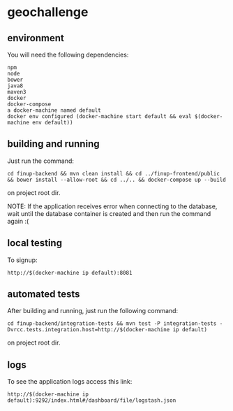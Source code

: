 # geochallenge

## environment

You will need the following dependencies:

	npm
	node
	bower
	java8
	maven3
	docker
	docker-compose
	a docker-machine named default
	docker env configured (docker-machine start default && eval $(docker-machine env default))

## building and running

Just run the command:
 
	cd finup-backend && mvn clean install && cd ../finup-frontend/public && bower install --allow-root && cd ../.. && docker-compose up --build

on project root dir.

NOTE: If the application receives error when connecting to the database, wait until the database container is created and then run the command again :(

## local testing

To signup:
	
	http://$(docker-machine ip default):8081

## automated tests

After building and running, just run the following command:

	cd finup-backend/integration-tests && mvn test -P integration-tests -Dvrcc.tests.integration.host=http://$(docker-machine ip default)

on project root dir.

## logs

To see the application logs access this link:

	http://$(docker-machine ip default):9292/index.html#/dashboard/file/logstash.json
